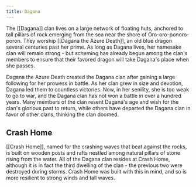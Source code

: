 ```yaml
---
title: Dagana
---
```


The [[Dagana]] clan lives on a large network of floating huts, anchored to tall pillars of rock emerging from the sea near the shore of Oro-oro-ponoro-poron. They worship [[Dagana the Azure Death]], an old blue dragon several centuries past her prime. As long as Dagana lives, her namesake clan will remain strong - but scheming has already begun among the clan's members to ensure that their favored dragon will take Dagana's place when she passes.

Dagana the Azure Death created the Dagana clan after gaining a large following for her prowess in battle. As her clan grew in size and devotion, Dagana led them to countless victories. Now, in her senility, she is too weak to go to war, and the Dagana clan has not won a battle in over a hundred years. Many members of the clan resent Dagana's age and wish for the clan's glorious past to return, while others have departed the Dagana clan in favor of other clans, thinking the clan doomed.

## Crash Home

[[Crash Home]], named for the crashing waves that beat against the rocks, is built on wooden posts and rafts nestled among natural pillars of stone rising from the water. All of the Dagana clan resides at Crash Home, although it is in fact the third dwelling of the clan - the previous two were destroyed during storms. Crash Home was built with this in mind, and so is more resilient to strong winds and tall waves.
